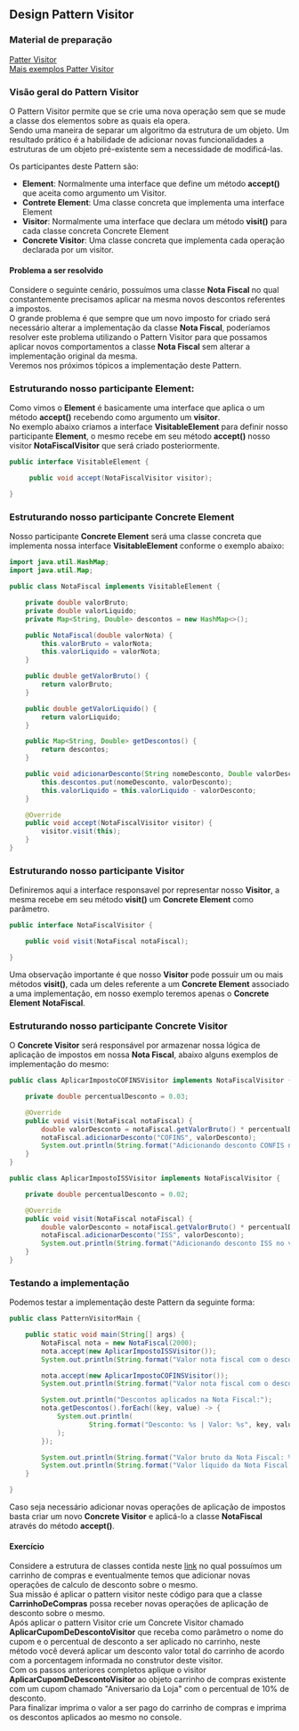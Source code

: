 ## Design Pattern Visitor

### Material de preparação
[Patter Visitor](https://www.geeksforgeeks.org/visitor-design-pattern/)<br/>
[Mais exemplos Patter Visitor](https://www.tutorialspoint.com/design_pattern/visitor_pattern.htm)

### Visão geral do Pattern Visitor
O Pattern Visitor permite que se crie uma nova operação sem que se mude a classe dos elementos sobre as quais ela opera.<br/>
Sendo uma maneira de separar um algoritmo da estrutura de um objeto. Um resultado prático é a habilidade de adicionar novas funcionalidades a estruturas de um 
objeto pré-existente sem a necessidade de modificá-las.

Os participantes deste Pattern são:
 * **Element**: Normalmente uma interface que define um método **accept()** que aceita como argumento um Visitor.
 * **Contrete Element**: Uma classe concreta que implementa uma interface Element
 * **Visitor**: Normalmente uma interface que declara um método **visit()** para cada classe concreta Concrete Element
 * **Concrete Visitor**: Uma classe concreta que implementa cada operação declarada por um visitor.
 
#### Problema a ser resolvido
Considere o seguinte cenário, possuímos uma classe **Nota Fiscal** no qual constantemente precisamos aplicar na mesma novos descontos referentes a impostos.<br/>
O grande problema é que sempre que um novo imposto for criado será necessário alterar a implementação da classe **Nota Fiscal**, poderíamos resolver este problema 
utilizando o Pattern Visitor para que possamos aplicar novos comportamentos a classe **Nota Fiscal** sem alterar a implementação original da mesma.<br/>
Veremos nos próximos tópicos a implementação deste Pattern.

### Estruturando nosso participante Element:
Como vimos o **Element** é basicamente uma interface que aplica o um método **accept()** recebendo como argumento um **visitor**.<br/> 
No exemplo abaixo criamos a interface **VisitableElement** para definir nosso participante **Element**, o mesmo recebe em seu método **accept()** nosso visitor 
**NotaFiscalVisitor** que será criado posteriormente.
```java
public interface VisitableElement {

     public void accept(NotaFiscalVisitor visitor);

}
```

### Estruturando nosso participante Concrete Element
Nosso participante **Concrete Element** será uma classe concreta que implementa nossa interface **VisitableElement** conforme o exemplo abaixo:
```java
import java.util.HashMap;
import java.util.Map;

public class NotaFiscal implements VisitableElement {

    private double valorBruto;
    private double valorLiquido;
    private Map<String, Double> descontos = new HashMap<>();

    public NotaFiscal(double valorNota) {
        this.valorBruto = valorNota;
        this.valorLiquido = valorNota;
    }

    public double getValorBruto() {
        return valorBruto;
    }

    public double getValorLiquido() {
        return valorLiquido;
    }

    public Map<String, Double> getDescontos() {
        return descontos;
    }

    public void adicionarDesconto(String nomeDesconto, Double valorDesconto) {
        this.descontos.put(nomeDesconto, valorDesconto);
        this.valorLiquido = this.valorLiquido - valorDesconto;
    }

    @Override
    public void accept(NotaFiscalVisitor visitor) {
        visitor.visit(this);
    }
}
```

### Estruturando nosso participante Visitor
Definiremos aqui a interface responsavel por representar nosso **Visitor**, a mesma recebe em seu método **visit()** um **Concrete Element** como parâmetro.
```java
public interface NotaFiscalVisitor {

    public void visit(NotaFiscal notaFiscal);

}
```

Uma observação importante é que nosso **Visitor** pode possuir um ou mais métodos **visit()**, cada um deles referente a um **Concrete Element** associado a uma 
implementação, em nosso exemplo teremos apenas o **Concrete Element** **NotaFiscal**.

### Estruturando nosso participante Concrete Visitor
O **Concrete Visitor** será responsável por armazenar nossa lógica de aplicação de impostos em nossa **Nota Fiscal**, abaixo alguns exemplos 
de implementação do mesmo:
```java
public class AplicarImpostoCOFINSVisitor implements NotaFiscalVisitor {

    private double percentualDesconto = 0.03;

    @Override
    public void visit(NotaFiscal notaFiscal) {
        double valorDesconto = notaFiscal.getValorBruto() * percentualDesconto;
        notaFiscal.adicionarDesconto("COFINS", valorDesconto);
        System.out.println(String.format("Adicionando desconto CONFIS no valor de %s", valorDesconto));
    }
}
```

```java
public class AplicarImpostoISSVisitor implements NotaFiscalVisitor {

    private double percentualDesconto = 0.02;

    @Override
    public void visit(NotaFiscal notaFiscal) {
        double valorDesconto = notaFiscal.getValorBruto() * percentualDesconto;
        notaFiscal.adicionarDesconto("ISS", valorDesconto);
        System.out.println(String.format("Adicionando desconto ISS no valor de %s", valorDesconto));
    }
}
```

### Testando a implementação
Podemos testar a implementação deste Pattern da seguinte forma:
```java
public class PatternVisitorMain {

    public static void main(String[] args) {
        NotaFiscal nota = new NotaFiscal(2000);
        nota.accept(new AplicarImpostoISSVisitor());
        System.out.println(String.format("Valor nota fiscal com o desconto ISS aplicado: %s", nota.getValorLiquido()));

        nota.accept(new AplicarImpostoCOFINSVisitor());
        System.out.println(String.format("Valor nota fiscal com o desconto COFINS aplicado: %s", nota.getValorLiquido()));

        System.out.println("Descontos aplicados na Nota Fiscal:");
        nota.getDescontos().forEach((key, value) -> {
            System.out.println(
                    String.format("Desconto: %s | Valor: %s", key, value)
            );
        });

        System.out.println(String.format("Valor bruto da Nota Fiscal: %s", nota.getValorBruto()));
        System.out.println(String.format("Valor líquido da Nota Fiscal: %s", nota.getValorLiquido()));
    }

}
```

Caso seja necessário adicionar novas operações de aplicação de impostos basta criar um novo **Concrete Visitor** e aplicá-lo a classe **NotaFiscal** através do método **accept()**.


#### Exercício
Considere a estrutura de classes contida neste [link](./exercicio/) no qual possuímos um carrinho de compras e eventualmente temos que adicionar novas operações de calculo de 
desconto sobre o mesmo.<br/>
Sua missão é aplicar o pattern visitor neste código para que a classe **CarrinhoDeCompras** possa receber novas operações de aplicação de desconto sobre o mesmo.<br/>
Após aplicar o pattern Visitor crie um Concrete Visitor chamado **AplicarCupomDeDescontoVisitor** que receba como parâmetro o nome do cupom e o percentual de desconto a ser 
aplicado no carrinho, neste método você deverá aplicar um desconto valor total do carrinho de acordo com a porcentagem informada no construtor deste visitor.<br/>
Com os passos anteriores completos aplique o visitor **AplicarCupomDeDescontoVisitor** ao objeto carrinho de compras existente com um cupom chamado "Aniversario da Loja" com o 
percentual de 10% de desconto.<br/>
Para finalizar imprima o valor a ser pago do carrinho de compras e imprima os descontos aplicados ao mesmo no console.